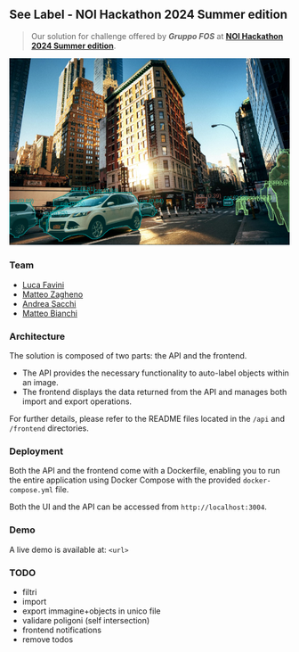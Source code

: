 ## See Label - NOI Hackathon 2024 Summer edition

> Our solution for challenge offered by **_Gruppo FOS_** at **[NOI Hackathon 2024 Summer edition](https://hackathon.bz.it)**.
> 
![screenshot](demo-screen.png)

### Team

- [Luca Favini](https://github.com/Favo02)
- [Matteo Zagheno](https://github.com/Tsagae)
- [Andrea Sacchi](https://github.com/alsacchi)
- [Matteo Bianchi](https://github.com/OnSuorce)

### Architecture

The solution is composed of two parts: the API and the frontend.

- The API provides the necessary functionality to auto-label objects within an image.
- The frontend displays the data returned from the API and manages both import and export operations.

For further details, please refer to the README files located in the `/api` and `/frontend` directories.

### Deployment

Both the API and the frontend come with a Dockerfile, enabling you to run the entire application using Docker Compose with the provided `docker-compose.yml` file.

Both the UI and the API can be accessed from `http://localhost:3004`.

### Demo

A live demo is available at: `<url>`

### TODO

- filtri
- import
- export immagine+objects in unico file
- validare poligoni (self intersection)
- frontend notifications
- remove todos
